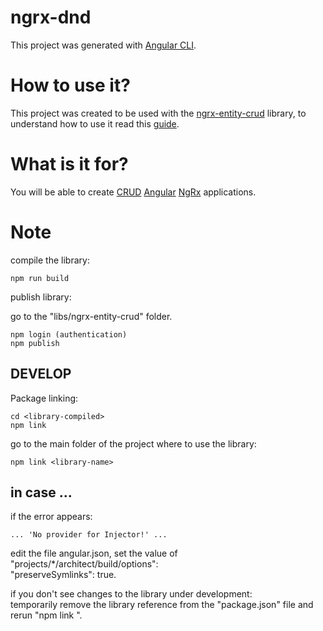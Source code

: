 # ngrx-dnd
This project was generated with [Angular CLI](https://github.com/angular/angular-cli).

# How to use it?
This project was created to be used with the [ngrx-entity-crud](https://www.npmjs.com/package/ngrx-entity-crud) library, to understand how to use it read this [guide](https://www.npmjs.com/package/ngrx-entity-crud).

# What is it for?
You will be able to create [CRUD](https://en.wikipedia.org/wiki/Create,_read,_update_and_delete) [Angular](https://angular.io/) [NgRx](https://ngrx.io/) applications.

# Note

compile the library:  
```
npm run build
```

publish library:  
  
go to the "libs/ngrx-entity-crud" folder. 
```
npm login (authentication)
npm publish 
```

## DEVELOP
Package linking:
```
cd <library-compiled>
npm link
```
go to the main folder of the project where to use the library:
```
npm link <library-name>
```

##  in case ...
if the error appears:  

```
... 'No provider for Injector!' ...
```
edit the file angular.json, set the value of "projects/*/architect/build/options":  
"preserveSymlinks": true. 

if you don't see changes to the library under development:  
temporarily remove the library reference from the "package.json" file and rerun "npm link <library-name>". 
